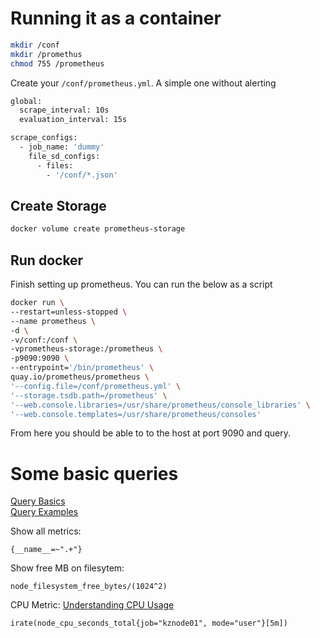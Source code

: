 # Running it as a container
```bash
mkdir /conf
mkdir /promethus
chmod 755 /prometheus
```
Create your `/conf/prometheus.yml`. A simple one without alerting
```bash
global:
  scrape_interval: 10s
  evaluation_interval: 15s

scrape_configs:
  - job_name: 'dummy'
    file_sd_configs:
      - files:
        - '/conf/*.json'
```
## Create Storage
```bash
docker volume create prometheus-storage
```

## Run docker

Finish setting up prometheus. You can run the below as a script
```bash
docker run \
--restart=unless-stopped \
--name prometheus \
-d \
-v/conf:/conf \
-vprometheus-storage:/prometheus \
-p9090:9090 \
--entrypoint='/bin/prometheus' \
quay.io/prometheus/prometheus \
'--config.file=/conf/prometheus.yml' \
'--storage.tsdb.path=/prometheus' \
'--web.console.libraries=/usr/share/prometheus/console_libraries' \
'--web.console.templates=/usr/share/prometheus/consoles'
```
From here you should be able to to the host at port 9090 and query.

# Some basic queries
[Query Basics](https://prometheus.io/docs/prometheus/latest/querying/basics/)  
[Query Examples](https://prometheus.io/docs/prometheus/latest/querying/examples/)  

Show all  metrics:
```
{__name__=~".+"}
```
Show free MB on filesytem:
```
node_filesystem_free_bytes/(1024^2)
```
CPU Metric:
[Understanding CPU Usage](https://www.robustperception.io/understanding-machine-cpu-usage)
```
irate(node_cpu_seconds_total{job="kznode01", mode="user"}[5m])
```